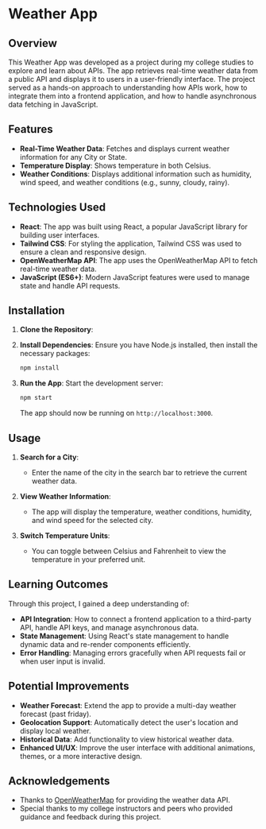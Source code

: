 # Weather App

## Overview

This Weather App was developed as a project during my college studies to explore and learn about APIs. The app retrieves real-time weather data from a public API and displays it to users in a user-friendly interface. The project served as a hands-on approach to understanding how APIs work, how to integrate them into a frontend application, and how to handle asynchronous data fetching in JavaScript.

## Features

- **Real-Time Weather Data**: Fetches and displays current weather information for any City or State.
- **Temperature Display**: Shows temperature in both Celsius.
- **Weather Conditions**: Displays additional information such as humidity, wind speed, and weather conditions (e.g., sunny, cloudy, rainy).

## Technologies Used

- **React**: The app was built using React, a popular JavaScript library for building user interfaces.
- **Tailwind CSS**: For styling the application, Tailwind CSS was used to ensure a clean and responsive design.
- **OpenWeatherMap API**: The app uses the OpenWeatherMap API to fetch real-time weather data.
- **JavaScript (ES6+)**: Modern JavaScript features were used to manage state and handle API requests.

## Installation

1. **Clone the Repository**:

2. **Install Dependencies**:
    Ensure you have Node.js installed, then install the necessary packages:
    ```bash
    npm install
    ```

3. **Run the App**:
    Start the development server:
    ```bash
    npm start
    ```
    The app should now be running on `http://localhost:3000`.

## Usage

1. **Search for a City**:
   - Enter the name of the city in the search bar to retrieve the current weather data.

2. **View Weather Information**:
   - The app will display the temperature, weather conditions, humidity, and wind speed for the selected city.

3. **Switch Temperature Units**:
   - You can toggle between Celsius and Fahrenheit to view the temperature in your preferred unit.

## Learning Outcomes

Through this project, I gained a deep understanding of:

- **API Integration**: How to connect a frontend application to a third-party API, handle API keys, and manage asynchronous data.
- **State Management**: Using React's state management to handle dynamic data and re-render components efficiently.
- **Error Handling**: Managing errors gracefully when API requests fail or when user input is invalid.

## Potential Improvements

- **Weather Forecast**: Extend the app to provide a multi-day weather forecast (past friday).
- **Geolocation Support**: Automatically detect the user's location and display local weather.
- **Historical Data**: Add functionality to view historical weather data.
- **Enhanced UI/UX**: Improve the user interface with additional animations, themes, or a more interactive design.

## Acknowledgements

- Thanks to [OpenWeatherMap](https://openweathermap.org/) for providing the weather data API.
- Special thanks to my college instructors and peers who provided guidance and feedback during this project.


